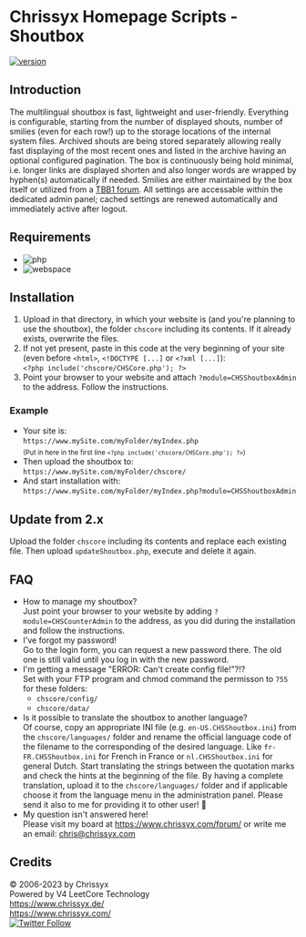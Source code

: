 # Chrissyx Homepage Scripts - Shoutbox

[![version](https://img.shields.io/badge/version-2.1.2-blue)](https://www.chrissyx.com/scripts.php#Shoutbox)

## Introduction
The multilingual shoutbox is fast, lightweight and user-friendly. Everything is configurable, starting from the number of displayed shouts, number of smilies (even for each row!) up to the storage locations of the internal system files. Archived shouts are being stored separately allowing really fast displaying of the most recent ones and listed in the archive having an optional configured pagination. The box is continuously being hold minimal, i.e. longer links are displayed shorten and also longer words are wrapped by hyphen(s) automatically if needed. Smilies are either maintained by the box itself or utilized from a [TBB1 forum](http://www.tritanium-scripts.com). All settings are accessable within the dedicated admin panel; cached settings are renewed automatically and immediately active after logout.

## Requirements
* ![php](https://img.shields.io/badge/php-%3E%3D5.3-blue)
* ![webspace](https://img.shields.io/badge/webspace-chmod--able-lightgrey)

## Installation
1. Upload in that directory, in which your website is (and you're planning to use the shoutbox), the folder `chscore` including its contents. If it already exists, overwrite the files.
2. If not yet present, paste in this code at the very beginning of your site (even before `<html>`, `<!DOCTYPE [...]` or `<?xml [...]`):  
   `<?php include('chscore/CHSCore.php'); ?>`
3. Point your browser to your website and attach `?module=CHSShoutboxAdmin` to the address. Follow the instructions.

### Example
* Your site is:  
  `https://www.mySite.com/myFolder/myIndex.php`  
  <sub>(Put in here in the first line `<?php include('chscore/CHSCore.php'); ?>`)</sub>
* Then upload the shoutbox to:  
  `https://www.mySite.com/myFolder/chscore/`
* And start installation with:  
  `https://www.mySite.com/myFolder/myIndex.php?module=CHSShoutboxAdmin`

## Update from 2.x
Upload the folder `chscore` including its contents and replace each existing file. Then upload `updateShoutbox.php`, execute and delete it again.

## FAQ
* How to manage my shoutbox?  
  Just point your browser to your website by adding `?module=CHSCounterAdmin` to the address, as you did during the installation and follow the instructions.
* I've forgot my password!  
  Go to the login form, you can request a new password there. The old one is still valid until you log in with the new password.
* I'm getting a message "ERROR: Can't create config file!"?!?  
  Set with your FTP program and chmod command the permisson to `755` for these folders:
  * `chscore/config/`
  * `chscore/data/`
* Is it possible to translate the shoutbox to another language?  
  Of course, copy an appropriate INI file (e.g. `en-US.CHSShoutbox.ini`) from the `chscore/languages/` folder and rename the official language code of the filename to the corresponding of the desired language. Like `fr-FR.CHSShoutbox.ini` for French in France or `nl.CHSShoutbox.ini` for general Dutch. Start translating the strings between the quotation marks and check the hints at the beginning of the file. By having a complete translation, upload it to the `chscore/languages/` folder and if applicable choose it from the language menu in the administration panel. Please send it also to me for providing it to other user! :slightly_smiling_face:
* My question isn't answered here!  
  Please visit my board at https://www.chrissyx.com/forum/ or write me an email: chris@chrissyx.com

## Credits
© 2006-2023 by Chrissyx  
Powered by V4 LeetCore Technology  
https://www.chrissyx.de/  
https://www.chrissyx.com/  
[![Twitter Follow](https://img.shields.io/twitter/follow/CXHomepage?style=social)](https://twitter.com/intent/follow?screen_name=CXHomepage)